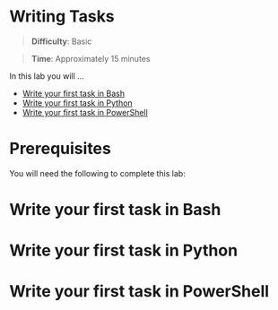 # Writing Tasks

> **Difficulty**: Basic

> **Time**: Approximately 15 minutes

In this lab you will ...

- [Write your first task in Bash](#write-your-first-task-in-bash)
- [Write your first task in Python](#write-your-first-task-in-python)
- [Write your first task in PowerShell](#write-your-first-task-in-powershell)

# Prerequisites

You will need the following to complete this lab:

# Write your first task in Bash 

# Write your first task in Python

# Write your first task in PowerShell
